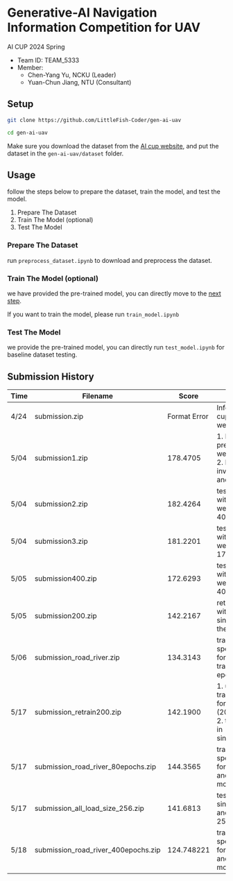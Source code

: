 # Generative-AI Navigation Information Competition for UAV

AI CUP 2024 Spring

- Team ID: TEAM_5333
- Member:
    - Chen-Yang Yu, NCKU (Leader)
    - Yuan-Chun Jiang, NTU (Consultant)

## Setup
```bash
git clone https://github.com/LittleFish-Coder/gen-ai-uav
```
```bash
cd gen-ai-uav
```

Make sure you download the dataset from the [AI cup website](https://tbrain.trendmicro.com.tw/Competitions/Details/34), and put the dataset in the `gen-ai-uav/dataset` folder.

## Usage
follow the steps below to prepare the dataset, train the model, and test the model.
1. Prepare The Dataset
2. Train The Model (optional)
3. Test The Model
### Prepare The Dataset
run `preprocess_dataset.ipynb` to download and preprocess the dataset.

### Train The Model (optional)
we have provided the pre-trained model, you can directly move to the [next step](#test-the-model). 

If you want to train the model, please run `train_model.ipynb`

### Test The Model
we provide the pre-trained model, you can directly run `test_model.ipynb` for baseline dataset testing.

## Submission History
| Time | Filename | Score | Description |
| --- | --- | --- | --- |
| 4/24 |submission.zip|Format Error| Inference with AI cup pretrained-weight|
|5/04 |submission1.zip|178.4705| 1. Inference with pre-trained-weight <br>2. Preprocess: invert the white and black color|
|5/04 |submission2.zip|182.4264| test the model with trained-weight-epoch-40|
|5/04 |submission3.zip|181.2201| test the model with trained-weight-epoch-170|
|5/05 |submission400.zip|172.6293| test the model with trained-weight-epoch-400|
|5/05 |submission200.zip|142.2167| retrain the model with 200 epoch since I misuse the training set|
|5/06 |submission_road_river.zip|134.3143| train 2 domain-specific models for road and river train with 200 epochs|
|5/17 |submission_retrain200.zip|142.1900| 1. use the re-trained weights for all dataset (200 epochs) <br>2. test the image in single_test_mode|
|5/17 |submission_road_river_80epochs.zip|144.3565|train 2 domain-specific models for 80 epochs and test in single mode|
|5/17 |submission_all_load_size_256.zip|141.6813|test the image in single_test_mode and load_size as 256|
|5/18|submission_road_river_400epochs.zip|124.748221|train 2 domain-specific models for 400 epochs and test in single mode|